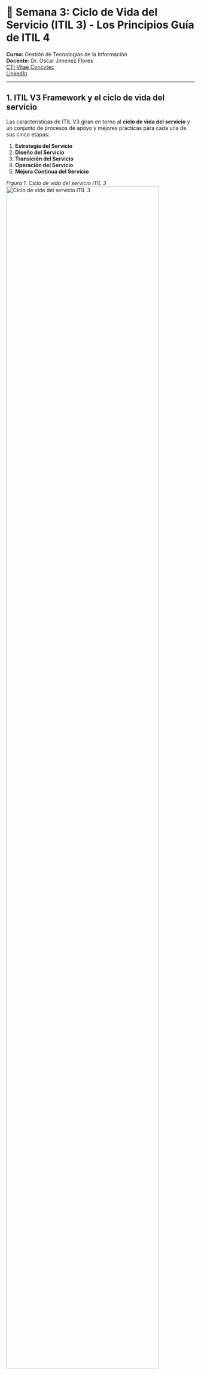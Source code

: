 # 🧩 **Semana 3: Ciclo de Vida del Servicio (ITIL 3) - Los Principios Guía de ITIL 4**

**Curso:** Gestión de Tecnologías de la Información  
**Docente:** Dr. Oscar Jimenez Flores  
[CTI Vitae Concytec](https://www.google.com/url?sa=t&source=web&rct=j&opi=89978449&url=https://ctivitae.concytec.gob.pe/appDirectorioCTI/VerDatosInvestigador.do%3Fid_investigador%3D33398&ved=2ahUKEwi7_KSu8s2MAxWwIbkGHfcFN3EQFnoECA0QAQ&usg=AOvVaw1VPrJTyH8Dl3P6q-qEHKEY)  
[LinkedIn](https://www.linkedin.com/in/oscar-jimenez-flores/)

---

## 1. ITIL V3 Framework y el ciclo de vida del servicio

Las características de ITIL V3 giran en torno al **ciclo de vida del servicio** y un conjunto de procesos de apoyo y mejores prácticas para cada una de sus cinco etapas:

1. **Estrategia del Servicio**  
2. **Diseño del Servicio**  
3. **Transición del Servicio**  
4. **Operación del Servicio**  
5. **Mejora Continua del Servicio**  

_Figura 1. Ciclo de vida del servicio ITIL 3_  
<img src="images/1.png" alt="Ciclo de vida del servicio ITIL 3" style="width:90%; height:auto;">  

---

### 1.1. Prácticas y procesos de ITIL 4

En la versión 3 de ITIL, el marco se construyó alrededor de procesos claramente definidos para ITSM (IT Service Management). Con **ITIL 4**, estos procesos han sido reformulados como **prácticas**. Es un enfoque más amplio y flexible que incluye procedimientos paso a paso, así como las habilidades, herramientas y orientación necesarias para una gestión de servicios eficaz.

Existe un total de **34 prácticas de ITIL** divididas en tres categorías:

1. **Prácticas de Gestión Generales**  
2. **Prácticas de Gestión de Servicios**  
3. **Prácticas de Gestión Técnica**  

### 1.2. Entonces que pasó con el ciclo de vida del servicio de ITIL 3 en ITIL 4?

ITIL4 substituye al ciclo de vida con el nuevo concepto de **Sistema de Valor del Servicio (SVS)**, y pretende mostrarnos cómo la mezcla de distintos componentes nos asistirá en la conversión de Demanda y Oportunidades en Valor, consumible por el negocio al que servimos. 

ITIL4 no define procesos específicos: los proveedores de servicios son libres de diseñar procesos a la medida que funcionen para su organización.

_Figura 2. Sistema de valor del servicio ITIL V4_  
<img src="images/2.png" alt="Sistema de valor del servicio ITIL V4" style="width:100%; height:auto;">  

---

## 2. Principios rectores (Guiding principles)

Los principios guía de ITIL 4 (Biblioteca de Infraestructura de Tecnología de la Información) representan los mensajes centrales para la gestión de servicios de TI y son relevantes porque:

1. **Son universales**: Aplicables más allá de ITIL/ITSM (Gestión de Servicios de TI)
2. **Relacionales**: Guían interacciones con partes interesadas
3. **Complementarios**: Funcionan con Lean, DevOps, etc.
4. **Unificadores**: Eliminan silos organizacionales

Por tanto, un principio guía es:
- Una filosofía rectora permanente
- Aplicable en **todas** las circunstancias
- Base para decisiones e iniciativas de mejora
- Promueve cultura colaborativa

**Ejemplo**: Una multinacional aplica estos principios tanto en TI como en Recursos Humanos y Operaciones.

### 2.1. Los Siete Principios

_Figura 3. Los 7 principios guía_  
<img src="images/3.png" alt="Los 7 principios guía" style="width:100%; height:auto;">  

### A. PRINCIPIO - Enfoque en Valor

> El principio “Enfoque en Valor” apunta a crear valor para los consumidores de servicios. Para lograr este valor, las organizaciones deben vincular las diferentes actividades (directa o indirectamente) que realizan de una manera lógica.

En otras palabras, una organización puede crear valor para los consumidores de servicios solo creando valor para sí misma, sus clientes y partes interesadas.

- Ejemplo directo: Repensar los servicios desde la perspectiva del cliente, incluyendo a los nuevos usuarios, para asegurarse de que realmente estén recibiendo algo valioso y útil para ellos.

- Ejemplo indirecto: Mejorar el proceso de gestión de cambios para que los cambios frecuentes o menores, sean más rápidos y causen menos interrupciones. Esto no se ve directamente, pero contribuye a que el cliente perciba un mejor servicio.


| Tipo de Ejemplo | Descripción                                                                                                   | Ejemplo Concreto                                                                 |
|------------------|---------------------------------------------------------------------------------------------------------------|----------------------------------------------------------------------------------|
| Directo          | Repensar los servicios desde la perspectiva del cliente.                                                     | Una empresa de hosting rediseña su panel de usuario para que sea más intuitivo, permitiendo a nuevos clientes crear y gestionar sus sitios web sin asistencia técnica. |
| Indirecto        | Mejorar procesos internos que afectan indirectamente la percepción de valor del cliente.                      | El equipo de TI optimiza su proceso de gestión de cambios, permitiendo actualizaciones del sistema sin necesidad de reinicios ni interrupciones visibles para el usuario final. |

<br/><br/>

**Entonces** todo debe vincularse a la creación de valor para:
- Clientes
- Partes interesadas
- La propia organización

**Y son aspectos críticos**:
1. Identificar consumidores reales
2. Comprender su percepción de valor
3. Mejorar experiencia del cliente


### B. PRINCIPIO - Empezar donde se está

> El principio “Empezar donde se está” se enfoca en considerar lo que ya está disponible en lugar de comenzar desde cero (o reutilización). Para lograr esto, es esencial analizar el estado existente para identificar lo que puede ser útil para crear el nuevo valor.

Las organizaciones a menudo toman la decisión de eliminar los métodos o servicios antiguos o fallidos para mejorar y estar actualizados. Sin embargo, no es una decisión inteligente ya que
puede llevar a:
- Eliminar los servicios, procesos, personas y herramientas existentes que podrían desempeñar un papel importante en la entrega del nuevo valor,
- Desarrollando un valor completamente diferente al pasado,
- Desperdicio de esfuerzo,

Es importante no comenzar de nuevo sin considerar primero lo que ya está disponible para ser aprovechado. 

Por ejemplo, considere la necesidad de una organización de revisar sus procesos de gestión de servicios debido a que los servicios en la nube entran en operación, en paralelo con los servicios tradicionales. Sería un desperdicio comenzar desde cero, cuando existan diferentes herramientas y portales con respecto a la solución actual. Es óptimo usar lo que ya tiene y ajustarlo para los servicios en la nube.

**Advertencia** - No eliminar sistemas existentes sin evaluar su potencial de reutilización.

**Metodología**:
  1. Auditoría del estado actual
  2. Identificar activos reutilizables
  3. Evaluar riesgos de reutilización


### C. PRINCIPIO - Progresar Iterativamente con Retroalimentación

> El principio “Progresar Iterativamente con Retroalimentación” se focaliza en evitar el buscar el todo de una vez y en recibir retroalimentación oportuna. Para lograr esto, es necesario dividir el trabajo en componentes más pequeños y manejables para lograr de manera iterativa la iniciativa.

Para llevar a cabo las iniciativas, ni siquiera intente hacer todo de una vez, sino trabajar en iteraciones. Siempre divida el trabajo en unidades lógicas más pequeñas y manejables. En otras palabras, divida la iniciativa de mejora en las iniciativas significativas más pequeñas que requieran esfuerzos mínimos de mejora. 

Organizar el trabajo de tal manera ayuda en la entrega oportuna, teniendo un mayor enfoque en cada esfuerzo y un fácil mantenimiento. Sin embargo, debe continuar reevaluando la iniciativa general con el avance, para garantizar el enfoque en el valor y reflejar los cambios en las circunstancias, si los hubiera.

Las iteraciones también ayudan a recopilar comentarios tempranos. Obtener los comentarios antes, durante y después de cada iteración garantiza que todo está progresando según las expectativas, y que el enfoque esté en el valor.

_Figura 4. Progresar Iterativamente con Retroalimentación_  
<img src="images/4.png" alt="Progresar Iterativamente con Retroalimentación" style="width:100%; height:auto;">  

**El flujo de trabajo debería ser**:
1. Dividir iniciativas en iteraciones de 2-4 semanas
2. Establecer MVPs (Productos Mínimos Viables)
3. Ciclos de feedback continuo

**Beneficios**:
- Reducción de riesgos
- Adaptabilidad a cambios
- Resultados tangibles rápidos

### D. PRINCIPIO - Colaborar y Promover Visibilidad

> El principio “Colaborar y Promover Visibilidad” se centra en eliminar silos y generar confianza. Para lograr esto, las personas en una organización necesitan trabajar juntas y compartir información en la mayor medida posible.

***Eliminar Silos***  
Los silos pueden ocurrir a través del comportamiento de individuos y equipos, así como también a través de causas estructurales. En una organización, los silos generalmente se deben a la incapacidad de las diferentes unidades de negocios para colaborar.

Por ejemplo, los procesos, sistemas, documentación y comunicaciones pueden diseñarse para satisfacer las necesidades de una parte específica de una organización solamente.

Los silos se producen cuando las personas trabajan de forma aislada y el intercambio de información se limita a unas pocas personas.

Cuando las personas no conocen los detalles, es más probable que ocurran suposiciones y rumores. Como resultado, se crea un muro de confusión entre individuos o equipos. En tales circunstancias, la resistencia al cambio se convierte en un desafío importante a medida que las personas comienzan a preguntarse qué está cambiando y cómo podría afectarlas.

      Tácticas anti-silos:
      - Tableros Kanban compartidos
      - Reuniones cross-funcionales
      - Sistemas de comunicación unificados

***Construir confianza***  
Trabajar juntos en iniciativas de forma colaborativa proporciona más relevancia y una mejor comprensión que hace que todo sea visible. La visibilidad ayuda a tomar decisiones efectivas, lo que a su vez aumenta las posibilidades de éxito a largo plazo. Sin embargo, el trabajo colaborativo no es una tarea fácil, ya que requiere generar confianza.

La confianza dentro de los equipos les ayuda a mantenerse comprometidos y administrar las cosas (incluso lo desconocido) con confianza. Solo si las personas tienen confianza, compartirán
información que les ayudará a aprender, crecer y hacer un gran trabajo juntos.

Compartir información ayuda a las personas a tener una mejor comprensión y una visibilidad clara, tales como cuáles son las agendas ocultas, qué está sucediendo y por qué. Mientras más gente sepa acerca de las iniciativas y la información asociada, más estarán dispuestos a apoyar.

**Ejemplo** - Hospital que redujo errores médicos 30% mediante:
- Historia clínica unificada
- Chat médico-enfermería 24/7
- Reportes visibles para todos

Es así que las organizaciones deben considerar los siguientes aspectos cuando planean trabajar en un modo colaborativo:
- *Identificar con quién colaborar*: Comprender para quién se está trabajando y cuáles son sus perspectivas y expectativas, es esencial para una colaboración exitosa
- *Comunicando y mejorando*: Los proveedores de servicios deben saber hasta qué punto cada parte interesada contribuye a mejorar el servicio en cada nivel.
- *Mayor urgencia a través de la visibilidad*: Crear la urgencia del trabajo es esencial para que todos conozcan acerca de su prioridad.

_Figura 5. Identificar con quién colaborar_  
<img src="images/5.png" alt="Identificar con quién colaborar" style="width:100%; height:auto;">  

      Partes interesadas (actores):
      - Clientes
      - Desarrolladores
      - Proveedores
      - Empleados
      - Gestores de relacionamiento

Una organización tiene diferentes partes interesadas. Sin embargo, el primer actor más importante es el cliente debido a su gran participación.

_Figura 6. Partes interesadas vs proveedores de servicio_  
<img src="images/6.png" alt="Partes interesadas vs proveedores de servicio" style="width:100%; height:auto;">  

### E. PRINCIPIO - Pensar y Trabajar Holísticamente

> El principio “Pensar y Trabajar Holísticamente” se centra en trabajar de manera integral. Para lograr esto, las diversas actividades de una organización deben centrarse en la entrega de valor.  

Ningún trabajo se realiza de forma aislada. Del mismo modo, ningún servicio, práctica, proceso, departamento o proveedor puede ser independiente. 

Trabajar como una entidad separada no puede ayudarlos a producir el resultado requerido. Tienen que trabajar juntos de manera integrada para entregar los resultados esperados. 

El manejo de las actividades en su conjunto, que se centran en la entrega de valor, solo puede ayudar a las organizaciones a producir los resultados requeridos para sus clientes y para las partes interesadas internas y externas.  

**Las 4 dimensiones a considerar**:

1. **Organizaciones y Personas**: Estructura y competencias
2. **Información y Tecnología**: Sistemas y datos
3. **Socios y Proveedores**: Relaciones externas
4. **Procesos y Flujos de Valor**: Cadena de actividades

**Caso de estudio**: Implementación de ERP que falló por:
- Enfoque solo en tecnología (dimensión 2)
- Negligencia en capacitación (dimensión 1)
- Falta de alineación con proveedores (dimensión 3)

### F. PRINCIPIO - Mantenerlo Simple y Práctico

> El principio “Mantenlo Simple y Práctico” se enfoca en simplificar los métodos de trabajo complejos. Para lograr esto, identifique y elimine procesos, servicios, acciones o métricas que no agregen ningún valor al resultado.  

Las organizaciones pueden simplificar su complejo sistema al reducir los pasos necesarios para lograr el(los) objetivo(s). Siempre use un pensamiento basado en resultados para generar soluciones prácticas que entreguen beneficios al negocio.

Las organizaciones generalmente intentan proporcionar una solución para cada excepción. Al hacerlo, ignoran el principio “Mantenlo simple y práctico” y terminan desarrollando métodos de trabajo complejos que no maximizan los resultados ni minimizan los costos.

**Metodología KISS (Keep It Simple, Stupid)**:
1. Identificar actividades que no agregan valor
2. Eliminar burocracia innecesaria
3. Simplificar procedimientos

**Ejemplo real** - Aerolínea que:
- Redujo pasos de check-in online de 5 a 2
- Unificó 7 formularios en 1
- Resultado: CSAT +25 puntos
  - Customer Satisfaction Score (Puntuación de Satisfacción del Cliente), Es una métrica que generalmente se obtiene preguntando al cliente "¿Qué tan satisfecho está con el servicio recibido?". Las respuestas suelen ser de 1 a 5 (o 1 a 10), y se convierten en un porcentaje o puntaje promedio.

### G. PRINCIPIO - Optimizar y Automatizar

>  El principio “Optimizar y Automatizar” se centra en optimizar el trabajo realizado por sus recursos humanos y técnicos. Para lograr esto, las organizaciones deben automatizar el trabajo en la medida de lo posible que requiera una intervención humana mínima.  

La optimización ayuda a las organizaciones a maximizar el valor del trabajo. Les ayuda a eliminar acciones innecesarias y repetitivas utilizando la tecnología adecuada. Sin embargo, tener una visión holística de cómo funcionan las distintas partes de una organización es esencial. 

Además la tecnología permite a las organizaciones ampliar y utilizar sus recursos humanos para la toma de decisiones complejas. Tenga en cuenta que no puede confiar en la tecnología sin la capacidad requerida de intervención humana. 

      Automatizar todo sin ninguna razón subyacente puede generar enormes costos y reducir la solidez y la capacidad de recuperación de la organización.

**Aspectos a considerar**  
Las organizaciones deben considerar los siguientes aspectos cuando planifican optimizar el valor del trabajo a través de la automatización.

- Encontrar el camino correcto para la optimización: No importa las prácticas que siga una organización. El camino a la optimización es el mismo. 

- Utilizando automatización: La automatización ayuda a las Optimizar y Automatizar (Continuación)
organizaciones a ahorrar costos, reducir errores humanos y mejorar la experiencia de los empleados.

**Encontrar el Camino Correcto Para la Optimización**
Independientemente de las prácticas que siga una organización, el camino a la optimización consiste en los siguientes pasos:

_Figura 7. Camino Correcto Para la Optimización_  
<img src="images/7.png" alt="Camino Correcto Para la Optimización" style="width:100%; height:auto;">  

Las organizaciones pueden optimizar las prácticas y los servicios de muchas maneras. Sin embargo, requieren del uso efectivo de los conceptos y buenas prácticas. Estas prácticas que siguen las organizaciones para optimizar el trabajo y para mejorar el desempeño pueden ser específicas de ITIL, Lean, DevOps, Kanban y otras fuentes.

**Utilizando Automatización**  
La automatización es el proceso de utilizar la tecnología para maximizar el valor del trabajo con una intervención humana mínima.

_Figura 8. Utilizando Automatización_  
<img src="images/8.png" alt="Utilizando Automatización" style="width:100%; height:auto;">  

Las organizaciones pueden encontrar muchas oportunidades de automatización que pueden ayudarles a ahorrar costos, reducir los errores humanos y mejorar la experiencia de los empleados. 

En palabras simples, la automatización es el proceso de estandarización y racionalización de las acciones manuales. Como resultado, la necesidad mínima de participación humana para detenerse y evaluar cada parte de un proceso conduce a una mayor eficiencia.


**Enonces la Jerarquía de implementación sería...**
1. Optimizar procesos manuales
2. Estandarizar
3. Automatizar solo lo estable

**Los beneficios posibles y cuantificables**:
- Reducción de errores: 40-60%
- Ahorro de tiempo: 30-50%
- Mejor experiencia empleados: +35% NPS

**Un Caso** de Automatización:
- Tickets recurrentes (resetear passwords)
- Aprobaciones de cambios estándar
- Reportes mensuales
